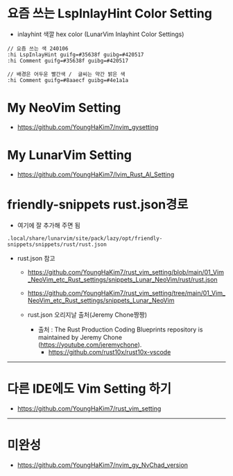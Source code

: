 # 요즘 쓰는 LspInlayHint Color Setting

- inlayhint 색깔 hex color (LunarVim Inlayhint Color Settings)

```
// 요즘 쓰는 색 240106
:hi LspInlayHint guifg=#35638f guibg=#420517
:hi Comment guifg=#35638f guibg=#420517

// 배경은 어두운 빨간색 /  글씨는 약간 밝은 색
:hi Comment guifg=#8aaecf guibg=#4e1a1a
```

# My NeoVim Setting

- https://github.com/YoungHaKim7/nvim_gysetting

# My LunarVim Setting

- https://github.com/YoungHaKim7/lvim_Rust_AI_Setting

# friendly-snippets rust.json경로

- 여기에 잘 추가해 주면 됨
```
.local/share/lunarvim/site/pack/lazy/opt/friendly-snippets/snippets/rust/rust.json
```
- rust.json 참고

  - https://github.com/YoungHaKim7/rust_vim_setting/blob/main/01_Vim_NeoVim_etc_Rust_settings/snippets_Lunar_NeoVim/rust/rust.json

  - https://github.com/YoungHaKim7/rust_vim_setting/tree/main/01_Vim_NeoVim_etc_Rust_settings/snippets_Lunar_NeoVim

  - rust.json 오리지날 출처(Jeremy Chone짱짱)
    - 출처 : The Rust Production Coding Blueprints repository is maintained by Jeremy Chone (https://youtube.com/jeremychone).
      - https://github.com/rust10x/rust10x-vscode


<hr>

# 다른 IDE에도 Vim Setting 하기

- https://github.com/YoungHaKim7/rust_vim_setting


<hr>

# 미완성 

- https://github.com/YoungHaKim7/nvim_gy_NvChad_version
